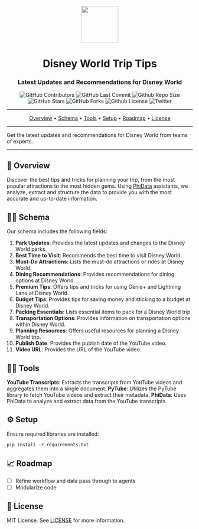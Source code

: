 <div align="center">

<img width="100px" src="./misc/logo.png" />

# Disney World Trip Tips

### Latest Updates and Recommendations for Disney World

<p>
<img alt="GitHub Contributors" src="https://img.shields.io/github/contributors/amadad/agentcy2" />
<img alt="GitHub Last Commit" src="https://img.shields.io/github/last-commit/amadad/agentcy2" />
<img alt="Github Repo Size" src="https://img.shields.io/github/repo-size/amadad/agentcy2" />
<img alt="GitHub Stars" src="https://img.shields.io/github/stars/amadad/agentcy2" />
<img alt="GitHub Forks" src="https://img.shields.io/github/forks/amadad/agentcy2" />
<img alt="Github License" src="https://img.shields.io/badge/License-MIT-yellow.svg" />
<img alt="Twitter" src="https://img.shields.io/twitter/follow/amadad?style=social" />
</p>

</div>

-----

<p align="center">
  <a href="#-overview">Overview</a> •
  <a href="#-schema">Schema</a> •
  <a href="#-tools">Tools</a> •
  <a href="#-setup">Setup</a> • 
  <a href="#-roadmap">Roadmap</a> •
  <a href="#-license">License</a>
</p>

-----

Get the latest updates and recommendations for Disney World from teams of experts. 

-----

## 📖 Overview

Discover the best tips and tricks for planning your trip, from the most popular attractions to the most hidden gems. Using [PhiData](https://www.phidata.com) assistants, we analyze, extract and structure the data to provide you with the most accurate and up-to-date information.

## 🕵🏽 Schema

Our schema includes the following fields:

1. **Park Updates**: Provides the latest updates and changes to the Disney World parks.
2. **Best Time to Visit**: Recommends the best time to visit Disney World.
3. **Must-Do Attractions**: Lists the must-do attractions or rides at Disney World.
4. **Dining Recommendations**: Provides recommendations for dining options at Disney World.
5. **Premium Tips**: Offers tips and tricks for using Genie+ and Lightning Lane at Disney World.
6. **Budget Tips**: Provides tips for saving money and sticking to a budget at Disney World.
7. **Packing Essentials**: Lists essential items to pack for a Disney World trip.
8. **Transportation Options**: Provides information on transportation options within Disney World.
9. **Planning Resources**: Offers useful resources for planning a Disney World trip.
10. **Publish Date**: Provides the publish date of the YouTube video.
11. **Video URL**: Provides the URL of the YouTube video.

## 🕵🏽 Tools

**YouTube Transcripts**: Extracts the transcripts from YouTube videos and aggregates them into a single document.
**PyTube**: Utilizes the PyTube library to fetch YouTube videos and extract their metadata.
**PhiData**: Uses PhiData to analyze and extract data from the YouTube transcripts.

## ⚙️ Setup

Ensure required libraries are installed:
```
pip install -r requirements.txt
```

## 📈 Roadmap

- [ ] Refine workflow and data pass through to agents
- [ ] Modularize code

## 📝 License 

MIT License. See [LICENSE](https://opensource.org/license/mit/) for more information.